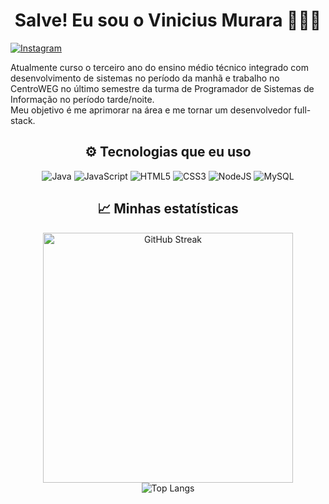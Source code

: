 <h1 align="center">Salve! Eu sou o Vinicius Murara 👨🏻‍💻</h1>

<p>
    <a href="https://instagram.com/vinimurara_">
        <img src="https://img.shields.io/badge/Instagram-E4405F?style=for-the-badge&logo=instagram&logoColor=white" alt="Instagram">
    </a>
</p>

<p>
    Atualmente curso o terceiro ano do ensino médio técnico integrado com desenvolvimento de sistemas no período da manhã e trabalho no CentroWEG no último semestre da turma de Programador de Sistemas de Informação no período tarde/noite.
    <br>Meu objetivo é me aprimorar na área e me tornar um desenvolvedor full-stack.
</p>

<h2 align="center">⚙️ Tecnologias que eu uso</h2>

<p align="center">
    <img alt="Java" src="https://img.shields.io/badge/Java-ED8B00?style=for-the-badge&logo=openjdk&logoColor=white">
    <img alt="JavaScript" src="https://img.shields.io/badge/JavaScript-F7DF1E?style=for-the-badge&logo=javascript&logoColor=black">
    <img alt="HTML5" src="https://img.shields.io/badge/HTML5-E34F26?style=for-the-badge&logo=html5&logoColor=white">
    <img alt="CSS3" src="https://img.shields.io/badge/CSS3-1572B6?style=for-the-badge&logo=css3&logoColor=white">
    <img alt="NodeJS" src="https://img.shields.io/badge/Node.js-43853D?style=for-the-badge&logo=node.js&logoColor=white">
    <img alt="MySQL" src="https://img.shields.io/badge/MySQL-005C84?style=for-the-badge&logo=mysql&logoColor=white">
</p>

<h2 align="center">📈 Minhas estatísticas</h2>

<p align="center">
    <img src="https://github-readme-streak-stats.herokuapp.com?user=viniciusmurara&theme=tokyonight" alt="GitHub Streak" width="400"><br>
    <img src="https://github-readme-stats.vercel.app/api/top-langs/?username=viniciusmurara&layout=pie&theme=tokyonight" alt="Top Langs">
</p>
